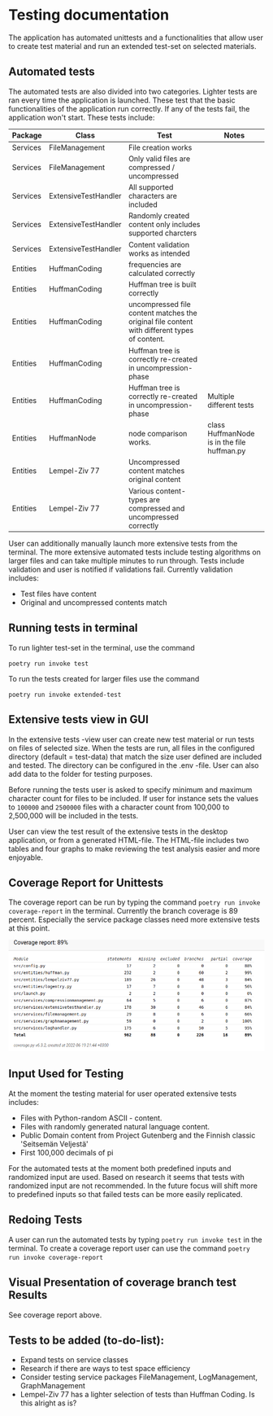 # Testing documentation
The application has automated unittests and a functionalities that allow user to create test material and run an extended test-set on selected materials. 

## Automated tests
The automated tests are also divided into two categories. Lighter tests are ran every time the application is launched. These test that the basic functionalities of the application run correctly. If any of the tests fail, the application won't start. These tests include:

| Package | Class | Test | Notes |
| -------- | -------- | -------- | -------- |
| Services | FileManagement | File creation works | |
| Services | FileManagement | Only valid files are compressed / uncompressed | |
| Services | ExtensiveTestHandler | All supported characters are included | |
| Services | ExtensiveTestHandler | Randomly created content only includes supported charcters | |
| Services | ExtensiveTestHandler | Content validation works as intended | |
| Entities | HuffmanCoding | frequencies are calculated correctly | |
| Entities | HuffmanCoding | Huffman tree is built correctly | |
| Entities | HuffmanCoding | uncompressed file content matches the original file content with different types of content. ||
| Entities | HuffmanCoding | Huffman tree is correctly re-created in uncompression-phase ||
| Entities | HuffmanCoding | Huffman tree is correctly re-created in uncompression-phase | Multiple different tests |
| Entities | HuffmanNode | node comparison works. | class HuffmanNode is in the file huffman.py |
| Entities | Lempel-Ziv 77 | Uncompressed content matches original content | |
| Entities | Lempel-Ziv 77 | Various content-types are compressed and uncompressed correctly | |

 User can additionally manually launch more extensive tests from the terminal. The more extensive automated tests include testing algorithms on larger files and can take multiple minutes to run through. Tests include validation and user is notified if validations fail. Currently validation includes:

 - Test files have content
 - Original and uncompressed contents match

## Running tests in terminal

To run lighter test-set in the terminal, use the command
```
poetry run invoke test
```

To run the tests created for larger files use the command
```
poetry run invoke extended-test
```

## Extensive tests view in GUI
In the extensive tests -view user can create new test material or run tests on files of selected size. When the tests are run, all files in the configured directory (default = test-data) that match the size user defined are included and tested. The directory can be configured in the .env -file. User can also add data to the folder for testing purposes.  

Before running the tests user is asked to specify minimum and maximum character count for files to be included. If user for instance sets the values to `100000` and `2500000` files with a character count from 100,000 to 2,500,000 will be included in the tests.  

User can view the test result of the extensive tests in the desktop application, or from a generated HTML-file. The HTML-file includes two tables and four graphs to make reviewing the test analysis easier and more enjoyable. 

## Coverage Report for Unittests
The coverage report can be run by typing the command `poetry run invoke coverage-report` in the terminal. Currently the branch coverage is 89 percent. Especially the service package classes need more extensive tests at this point.  

![Coverage report - week 4](images/coverage-report-week-6.png)

## Input Used for Testing
At the moment the testing material for user operated extensive tests includes:
- Files with Python-random ASCII - content. 
- Files with randomly generated natural language content. 
- Public Domain content from Project Gutenberg and the Finnish classic 'Seitsemän Veljestä'
- First 100,000 decimals of pi

For the automated tests at the moment both predefined inputs and randomized input are used. Based on research it seems that tests with randomized input are not recommended. In the future focus will shift more to predefined inputs so that failed tests can be more easily replicated. 


## Redoing Tests
A user can run the automated tests by typing `poetry run invoke test` in the terminal. To create a coverage report user can use the command `poetry run invoke coverage-report`

## Visual Presentation of coverage branch test Results
See coverage report above. 


## Tests to be added (to-do-list):
* Expand tests on service classes
* Research if there are ways to test space efficiency
* Consider testing service packages FileManagement, LogManagement, GraphManagement
* Lempel-Ziv 77 has a lighter selection of tests than Huffman Coding. Is this alright as is? 
